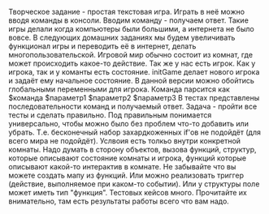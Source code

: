 Творческое задание - простая текстовая игра.
Играть в неё можно вводя команды в консоли.
Вводим команду - получаем ответ.
Такие игры делали когда компьютеры были большими, а интернета не было вовсе.
В следующих домашних заданиях мы будем увеличивать функционал игры и переводить её в интернет, делать многопользовательской.
Игровой мир обычно состоит из комнат, где может происходить какое-то действие.
Так же у нас есть игрок.
Как у игрока, так и у команты есть состояние.
initGame делает нового игрока и задаёт ему начальное состояние.
В данной версии можно обойтись глобальными переменными для игрока.
Команда парсится как
$команда $параметр1 $параметр2 $параметр3
В тестах представлены последовательности команд и получаемый ответ.
Задача - пройти все тесты и сделать правильно.
Под правильным понимается универсально, чтобы можно было без проблем что-то добавить или убрать.
Т.е. бесконечный набор захардкоженных if'ов не подойдёт (для всего мира не подойдёт).
Услвоия есть толкьо внутри конкретной комнаты.
Надо думать в сторону объектов, вызова функций, структур, которые описывают состояние комнаты и игрока, 
функций которые описывают какой-то интерактив в комнате. Не забывайте что вы можете создать мапу из функций. 
Или можно реализовать триггер (действие, выполняемое при каком-то событии). Или у структуры поле может иметь тип "функция".
Тестовых кейсов много. Прочитайте их внимательно, там есть результаты работы всего что вам надо.
